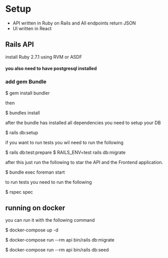 # Setup


- API written in Ruby on Rails and All endpoints return JSON
- UI written in React


## Rails API

install Ruby 2.7.1 using RVM or ASDF

#### you also need to have postgresql installed

### add gem Bundle

$ gem install bundler

then

$ bundles install

after the bundle has installed all dependencies you need to setup your DB

$ rails db:setup

if you want to run tests you wil need to run the following

$ rails db:test:prepare
$ RAILS_ENV=test rails db:migrate

after this just run the following to star the API and the Frontend application.

$ bundle exec foreman start

to run tests you need to run the following

$ rspec spec

## running on docker

you can run it with the following command

$ docker-compose up -d

$ docker-compose run --rm api bin/rails db:migrate

$ docker-compose run --rm api bin/rails db:seed
